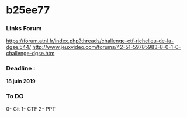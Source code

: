 # b25ee77

### Links Forum

https://forum.atnl.fr/index.php?threads/challenge-ctf-richelieu-de-la-dgse.544/
http://www.jeuxvideo.com/forums/42-51-59785983-8-0-1-0-challenge-dgse.htm

### Deadline : 

**18 juin 2019**

### To DO 

0- Git
1- CTF
2- PPT
